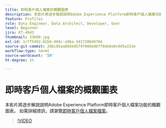 ```yaml
---
title: 即時客戶個人檔案的概觀圖表
description: 本影片將逐步解說說明Adobe Experience Platform即時客戶個人檔案功能的概觀圖表。
feature: Profiles
role: Data Engineer, Data Architect, Developer, User
level: Beginner
jira: KT-4943
thumbnail: 33600.jpg
exl-id: 1cff5492-82bb-484c-a96a-3417288d4766
source-git-commit: 286c85aa88d44574f00ded67f0de8e0c945a153e
workflow-type: tm+mt
source-wordcount: '59'
ht-degree: 1%

---
```


# 即時客戶個人檔案的概觀圖表

本影片將逐步解說說明Adobe Experience Platform即時客戶個人檔案功能的概觀圖表。 如需詳細資訊，請瀏覽[即時客戶個人檔案檔案](https://experienceleague.adobe.com/docs/experience-platform/profile/home.html?lang=zh-Hant)。

>[!VIDEO](https://video.tv.adobe.com/v/33600?learn=on&enablevpops)
